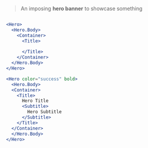 > An imposing **hero banner** to showcase something

```props
```

```jsx
<Hero>
  <Hero.Body>
    <Container>
      <Title>
      
      </Title>
    </Container>
  </Hero.Body>
</Hero>
```

```jsx
<Hero color="success" bold>
  <Hero.Body>
  <Container>
    <Title>
      Hero Title
      <Subtitle>
        Hero Subtitle
      </Subtitle>
    </Title>
  </Container>
  </Hero.Body>
</Hero>
```
